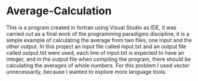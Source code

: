 # Average-Calculation
This is a program created in fortran using Visual Studio as IDE, it was carried out as a final work of the programming paradigms discipline, it is a simple example of calculating the average from two files, one input and the other output.
In this project an input file called input.txt and an output file called output.txt were used, each line of input.txt is expected to have an integer, and in the output file when compiling the program, there should be calculating the averages of whole numbers.
For this problem I used vector unnecessarily, because I wanted to explore more language tools.
